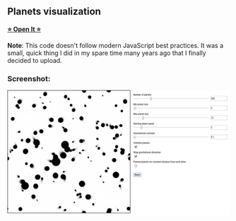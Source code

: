 ## Planets visualization

[**⭐ Open It ⭐**](https://vincerubinetti.github.io/planets/)

**Note**: This code doesn't follow modern JavaScript best practices.
It was a small, quick thing I did in my spare time many years ago that I finally decided to upload.

### Screenshot:
![screenshot](https://raw.githubusercontent.com/vincerubinetti/planets/master/screenshot.png)
